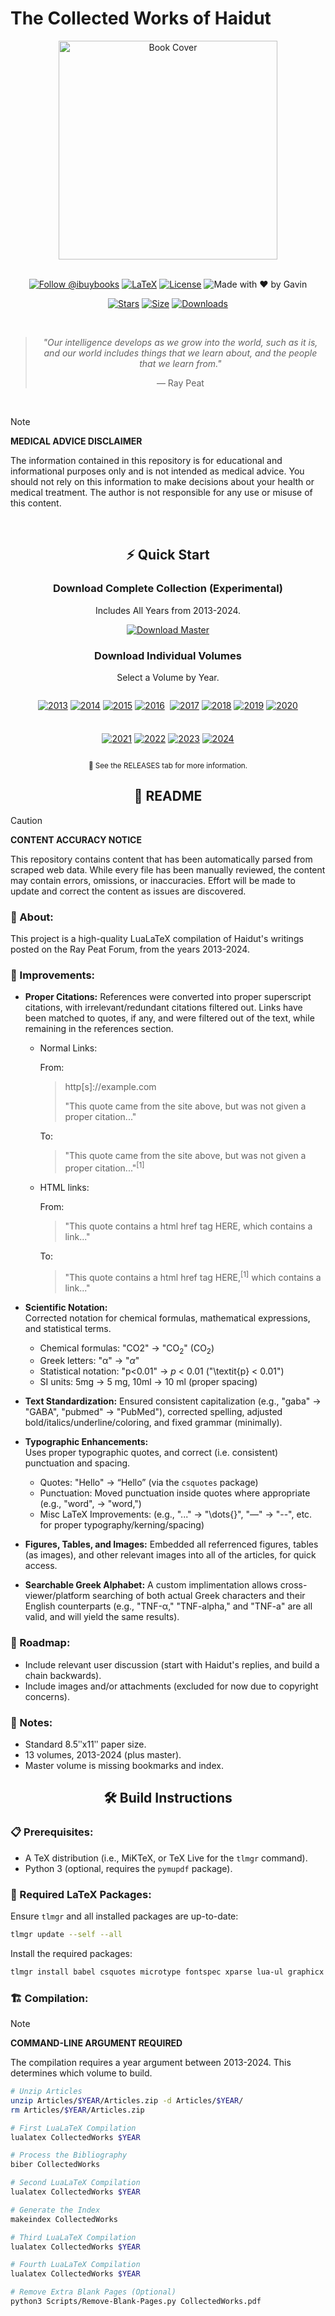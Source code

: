 # The Collected Works of Haidut

<div align="center">
  <img src="https://github.com/user-attachments/assets/77ff4f5d-0348-4ef5-9030-1837223ae059" width="350" alt="Book Cover">
  
  <br>
  <br>

  [![Follow @ibuybooks](https://img.shields.io/badge/Follow%20%40ibuybooks-000000?logo=X&logoColor=white&style=for-the-badge)](https://x.com/ibuybooks)
  [![LaTeX](https://img.shields.io/badge/LaTeX-008080?style=for-the-badge&logo=latex&logoColor=white)](#)
  [![License](https://img.shields.io/badge/Free%20for%20Non--Commercial%20Use-007bff?style=for-the-badge&logo=github&logoColor=white&labelColor=282828&color=007bff)](#)
  ![Made with ❤️ by Gavin](https://img.shields.io/badge/Made_with_❤️_by-Gavin-red?style=for-the-badge)
      
  [![Stars](https://img.shields.io/github/stars/ibuybooks/haidut-collected-works?style=for-the-badge&color=2F323A)](https://github.com/ibuybooks/haidut-collected-works/stargazers)
  [![Size](https://img.shields.io/github/repo-size/ibuybooks/haidut-collected-works?style=for-the-badge&color=2F323A)](https://github.com/ibuybooks/haidut-collected-works)
  [![Downloads](https://img.shields.io/github/downloads/ibuybooks/haidut-collected-works/total?style=for-the-badge&color=2F323A)](https://github.com/ibuybooks/haidut-collected-works/releases)

  <br>

  >*"Our intelligence develops as we grow into the world, such as it is, and our world includes things that we learn about, and the people that we learn from."*
  >
  > — Ray Peat
</div>

<br>

>[!NOTE]
> **MEDICAL ADVICE DISCLAIMER**
> 
> The information contained in this repository is for educational and informational purposes only and is not intended as medical advice. You should not rely on this information to make decisions about your health or medical treatment. The author is not responsible for any use or misuse of this content.

<br>

<div align="center">
  <h2>⚡ Quick Start</h2>
  <h3>Download Complete Collection (Experimental)</h3>
  <p>Includes All Years from 2013-2024.</p>
  
  [![Download Master][Master-Badge]][Master-Link]

  [Master-Badge]: https://img.shields.io/badge/📚_Download_Master_Collection-4f46e5?style=for-the-badge&logo=github&logoColor=white&labelColor=4b5563
  [Master-Link]: #
  
  <h3>Download Individual Volumes</h3>
  <p>Select a Volume by Year.</p>
  
  <div style="display: flex; flex-wrap: wrap; justify-content: center; gap: 8px; max-width: 800px; margin: 0 auto;">
    
  [![2013][2013-Badge]][2013-Link]
  [![2014][2014-Badge]][2014-Link]
  [![2015][2015-Badge]][2015-Link]
  [![2016][2016-Badge]][2016-Link]
  
  [![2017][2017-Badge]][2017-Link]
  [![2018][2018-Badge]][2018-Link]
  [![2019][2019-Badge]][2019-Link]
  [![2020][2020-Badge]][2020-Link]
  
  [![2021][2021-Badge]][2021-Link]
  [![2022][2022-Badge]][2022-Link]
  [![2023][2023-Badge]][2023-Link]
  [![2024][2024-Badge]][2024-Link]
  
  </div>

  [2013-Badge]: https://img.shields.io/badge/2013-4f46e5?style=for-the-badge&logo=document&logoColor=white
  [2013-Link]: https://github.com/ibuybooks/haidut-collected-works/releases/download/2013-v1-final/2013.pdf
  [2014-Badge]: https://img.shields.io/badge/2014-4f46e5?style=for-the-badge&logo=document&logoColor=white
  [2014-Link]: https://github.com/ibuybooks/haidut-collected-works/releases/download/2014-v1-final/2014.pdf
  [2015-Badge]: https://img.shields.io/badge/2015-4f46e5?style=for-the-badge&logo=document&logoColor=white
  [2015-Link]: https://github.com/ibuybooks/haidut-collected-works/releases/download/2015-v1-final/2015.pdf
  [2016-Badge]: https://img.shields.io/badge/2016-4f46e5?style=for-the-badge&logo=document&logoColor=white
  [2016-Link]: https://github.com/ibuybooks/haidut-collected-works/releases/download/2016-v1-final/2016.pdf
  [2017-Badge]: https://img.shields.io/badge/2017-4f46e5?style=for-the-badge&logo=document&logoColor=white
  [2017-Link]: https://github.com/ibuybooks/haidut-collected-works/releases/download/2017-v1-final/2017.pdf
  [2018-Badge]: https://img.shields.io/badge/2018-4f46e5?style=for-the-badge&logo=document&logoColor=white
  [2018-Link]: https://github.com/ibuybooks/haidut-collected-works/releases/download/2018-v1-final/2018.pdf
  [2019-Badge]: https://img.shields.io/badge/2019-4f46e5?style=for-the-badge&logo=document&logoColor=white
  [2019-Link]: https://github.com/ibuybooks/haidut-collected-works/releases/download/2019-v1-final/2019.pdf
  [2020-Badge]: https://img.shields.io/badge/2020-4f46e5?style=for-the-badge&logo=document&logoColor=white
  [2020-Link]: https://github.com/ibuybooks/haidut-collected-works/releases/download/2020-v1-final/2020.pdf
  [2021-Badge]: https://img.shields.io/badge/2021-4f46e5?style=for-the-badge&logo=document&logoColor=white
  [2021-Link]: https://github.com/ibuybooks/haidut-collected-works/releases/download/2021-v1-final/2021.pdf
  [2022-Badge]: https://img.shields.io/badge/2022-4f46e5?style=for-the-badge&logo=document&logoColor=white
  [2022-Link]: https://github.com/ibuybooks/haidut-collected-works/releases/download/2022-v1-final/2022.pdf
  [2023-Badge]: https://img.shields.io/badge/2023-4f46e5?style=for-the-badge&logo=document&logoColor=white
  [2023-Link]: https://github.com/ibuybooks/haidut-collected-works/releases/download/2023-v1-final/2023.pdf
  [2024-Badge]: https://img.shields.io/badge/2024-4f46e5?style=for-the-badge&logo=document&logoColor=white
  [2024-Link]: https://github.com/ibuybooks/haidut-collected-works/releases/download/2024-v1-final/2024.pdf

  <sup>📖 See the RELEASES tab for more information.</sup>
</div>

<div align="center">
  <h2>📌 README</h2>
</div>

>[!CAUTION]
> **CONTENT ACCURACY NOTICE**
> 
> This repository contains content that has been automatically parsed from scraped web data. While every file has been manually reviewed, the content may contain errors, omissions, or inaccuracies. Effort will be made to update and correct the content as issues are discovered.

<h3>📎 About:</h3>

This project is a high-quality LuaLaTeX compilation of Haidut's writings posted on the Ray Peat Forum, from the years 2013-2024.

<h3>📏 Improvements:</h3>

- **Proper Citations:**
  References were converted into proper superscript citations, with irrelevant/redundant citations filtered out. Links have been matched to quotes, if any, and were filtered out of the text, while remaining in the references section.
  - Normal Links:
    
    From:
    
    >http[s]://example.com
    >
    >"This quote came from the site above, but was not given a proper citation..."

    To:
    
    >"This quote came from the site above, but was not given a proper citation..."<sup>[1]</sup>
    
  - HTML links:
 
    From:
    
    >"This quote contains a html href tag HERE, which contains a link..."

    To:
    
    >"This quote contains a html href tag HERE,<sup>[1]</sup> which contains a link..."

- **Scientific Notation:**  
  Corrected notation for chemical formulas, mathematical expressions, and statistical terms.
  - Chemical formulas: "CO2" → "CO<sub>2</sub>" (CO$_{2}$)
  - Greek letters: "α" → "$\alpha$"
  - Statistical notation: "p<0.01" → *p* < 0.01 ("\textit{p} < 0.01")
  - SI units: 5mg → 5 mg, 10ml → 10 ml (proper spacing)

- **Text Standardization:**
  Ensured consistent capitalization (e.g., "gaba" → "GABA", "pubmed" → "PubMed"), corrected spelling, adjusted bold/italics/underline/coloring, and fixed grammar (minimally).

- **Typographic Enhancements:**  
  Uses proper typographic quotes, and correct (i.e. consistent) punctuation and spacing.
  - Quotes: "Hello" → “Hello” (via the `csquotes` package)
  - Punctuation: Moved punctuation inside quotes where appropriate (e.g., "word", → "word,")
  - Misc LaTeX Improvements: (e.g., "..." → "\dots{}", "—" → "--", etc. for proper typography/kerning/spacing)

- **Figures, Tables, and Images:**
  Embedded all referrenced figures, tables (as images), and other relevant images into all of the articles, for quick access.

- **Searchable Greek Alphabet:**
  A custom implimentation allows cross-viewer/platform searching of both actual Greek characters and their English counterparts (e.g., "TNF-α," "TNF-alpha," and "TNF-a" are all valid, and will yield the same results).

<h3>🚧 Roadmap:</h3>

- Include relevant user discussion (start with Haidut's replies, and build a chain backwards).
- Include images and/or attachments (excluded for now due to copyright concerns).

<h3>🔖 Notes:</h3>

- Standard 8.5ʺx11ʺ paper size.
- 13 volumes, 2013-2024 (plus master).
- Master volume is missing bookmarks and index.

<div align="center">
  <h2>🛠️ Build Instructions</h2>
</div>

<h3>📋 Prerequisites:</h3>

- A TeX distribution (i.e., MiKTeX, or TeX Live for the `tlmgr` command).
- Python 3 (optional, requires the `pymupdf` package).

<h3>🔧 Required LaTeX Packages:</h3>

Ensure `tlmgr` and all installed packages are up-to-date:

```bash
tlmgr update --self --all
```

Install the required packages:

```bash
tlmgr install babel csquotes microtype fontspec xparse lua-ul graphicx adjustbox xurl extdash hyperref fancyhdr changepage makeidx xstring titlesec tcolorbox chemfig luacode luacolor tikz chngcntr enumitem etoolbox truncate unicode-math tufte-latex
```

<h3>🏗️ Compilation:</h3>

>[!NOTE]
> **COMMAND-LINE ARGUMENT REQUIRED**
> 
> The compilation requires a year argument between 2013-2024. This determines which volume to build.

```bash
# Unzip Articles
unzip Articles/$YEAR/Articles.zip -d Articles/$YEAR/
rm Articles/$YEAR/Articles.zip

# First LuaLaTeX Compilation
lualatex CollectedWorks $YEAR

# Process the Bibliography
biber CollectedWorks

# Second LuaLaTeX Compilation
lualatex CollectedWorks $YEAR

# Generate the Index
makeindex CollectedWorks

# Third LuaLaTeX Compilation
lualatex CollectedWorks $YEAR

# Fourth LuaLaTeX Compilation
lualatex CollectedWorks $YEAR

# Remove Extra Blank Pages (Optional)
python3 Scripts/Remove-Blank-Pages.py CollectedWorks.pdf
```
